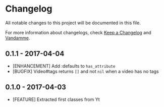 # Changelog

All notable changes to this project will be documented in this file.

For more information about changelogs, check
[Keep a Changelog](http://keepachangelog.com) and
[Vandamme](http://tech-angels.github.io/vandamme).

## 0.1.1 - 2017-04-04

* [ENHANCEMENT] Add :defaults to `has_attribute`
* [BUGFIX] Video#tags returns `[]` and not `nil` when a video has no tags

## 0.1.0 - 2017-04-03

* [FEATURE] Extracted first classes from Yt

